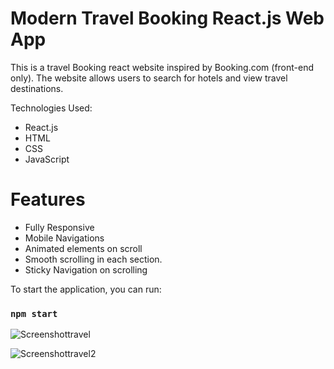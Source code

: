 # Modern Travel Booking React.js Web App

This is a travel Booking react website inspired by Booking.com (front-end only). The website allows users to search for hotels and view travel destinations.

Technologies Used:
- React.js
- HTML
- CSS
- JavaScript

# Features
- Fully Responsive
- Mobile Navigations
- Animated elements on scroll
- Smooth scrolling in each section.
- Sticky Navigation on scrolling

To start the application, you can run:

### `npm start`

![Screenshottravel](https://user-images.githubusercontent.com/119309614/222019677-e20d1b98-1a18-4e29-afac-2b7ce28da954.png)


![Screenshottravel2](https://user-images.githubusercontent.com/119309614/222019569-00ccb944-073a-4461-ad8a-d69eda68b645.png)
